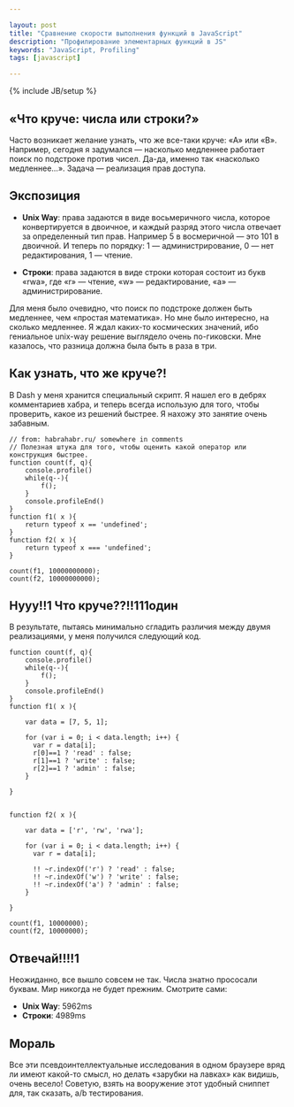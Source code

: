```yaml
---

layout: post  
title: "Сравнение скорости выполнения функций в JavaScript"  
description: "Профилирование элементарных функций в JS"  
keywords: "JavaScript, Profiling"  
tags: [javascript]  

---
```


{% include JB/setup %}


## «Что круче: числа или строки?»

Часто возникает желание узнать, что же все-таки круче: «A» или «B». Например, сегодня я задумался — насколько медленнее работает поиск по подстроке против чисел. Да-да, именно так «насколько медленнее...». Задача — реализация прав доступа. 

## Экспозиция

* **Unix Way**: права задаются в виде восьмеричного числа, которое конвертируется в двоичное, и каждый разряд этого числа отвечает за определенный тип прав. Например 5 в восмеричной — это 101 в двоичной. И теперь по порядку: 1 — администрирование, 0 — нет редактирования, 1 — чтение.

* **Строки**: права задаются в виде строки которая состоит из букв «rwa», где «r» — чтение, «w» — редактирование, «a» — администрирование.

Для меня было очевидно, что поиск по подстроке должен быть медленнее, чем «простая математика». Но мне было интересно, на сколько медленнее. Я ждал каких-то космических значений, ибо гениальное unix-way решение выглядело очень по-гиковски. Мне казалось, что разница должна была быть в раза в три.


## Как узнать, что же круче?!

В Dash у меня хранится специальный скрипт. Я нашел его в дебрях комментариев хабра, и теперь всегда использую для того, чтобы проверить, какое из решений быстрее. Я нахожу это занятие очень забавным. 
 
 
    // from: habrahabr.ru/ somewhere in comments
    // Полезная штука для того, чтобы оценить какой оператор или конструкция быстрее.
    function count(f, q){
        console.profile()
        while(q--){
            f();
        }
        console.profileEnd()
    }
    function f1( x ){
        return typeof x == 'undefined';
    }
    function f2( x ){
        return typeof x === 'undefined';
    }

    count(f1, 10000000000);
    count(f2, 10000000000);


## Нууу!!1 Что круче??!!111один

В результате, пытаясь минимально сгладить различия между двумя реализациями, у меня получился следующий код.


    function count(f, q){
        console.profile()
        while(q--){
            f();
        }
        console.profileEnd()
    }
    function f1( x ){

        var data = [7, 5, 1];

        for (var i = 0; i < data.length; i++) {
          var r = data[i];
          r[0]==1 ? 'read' : false;
          r[1]==1 ? 'write' : false;
          r[2]==1 ? 'admin' : false;
        }

    }


    function f2( x ){

        var data = ['r', 'rw', 'rwa'];

        for (var i = 0; i < data.length; i++) {
          var r = data[i];

          !! ~r.indexOf('r') ? 'read' : false;
          !! ~r.indexOf('w') ? 'write' : false;
          !! ~r.indexOf('a') ? 'admin' : false;
        }

    }

    count(f1, 10000000);
    count(f2, 10000000);



## Отвечай!!!!1

Неожиданно, все вышло совсем не так. Числа знатно прососали буквам. Мир никогда не будет прежним. Смотрите сами: 

* **Unix Way**: 5962ms
* **Строки**: 4989ms


## Мораль

Все эти псевдоинтеллектуальные исследования в одном браузере вряд ли имеют какой-то смысл, но делать «зарубки на лавках» как видишь, очень весело! Советую, взять на вооружение этот удобный сниппет для, так сказать, a/b тестирования.